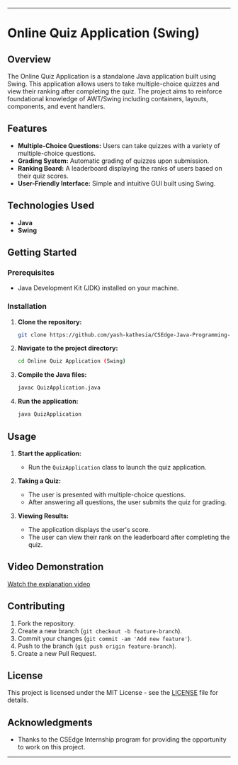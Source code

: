 
---

# Online Quiz Application (Swing)

## Overview

The Online Quiz Application is a standalone Java application built using Swing. This application allows users to take multiple-choice quizzes and view their ranking after completing the quiz. The project aims to reinforce foundational knowledge of AWT/Swing including containers, layouts, components, and event handlers.

## Features

- **Multiple-Choice Questions:** Users can take quizzes with a variety of multiple-choice questions.
- **Grading System:** Automatic grading of quizzes upon submission.
- **Ranking Board:** A leaderboard displaying the ranks of users based on their quiz scores.
- **User-Friendly Interface:** Simple and intuitive GUI built using Swing.

## Technologies Used

- **Java**
- **Swing**

## Getting Started

### Prerequisites

- Java Development Kit (JDK) installed on your machine.

### Installation

1. **Clone the repository:**

   ```bash
   git clone https://github.com/yash-kathesia/CSEdge-Java-Programming-Internship.git
   ```

2. **Navigate to the project directory:**

   ```bash
   cd Online Quiz Application (Swing)
   ```

3. **Compile the Java files:**

   ```bash
   javac QuizApplication.java
   ```

4. **Run the application:**

   ```bash
   java QuizApplication
   ```

## Usage

1. **Start the application:**
   - Run the `QuizApplication` class to launch the quiz application.

2. **Taking a Quiz:**
   - The user is presented with multiple-choice questions.
   - After answering all questions, the user submits the quiz for grading.

3. **Viewing Results:**
   - The application displays the user's score.
   - The user can view their rank on the leaderboard after completing the quiz.

## Video Demonstration

[Watch the explanation video]()

## Contributing

1. Fork the repository.
2. Create a new branch (`git checkout -b feature-branch`).
3. Commit your changes (`git commit -am 'Add new feature'`).
4. Push to the branch (`git push origin feature-branch`).
5. Create a new Pull Request.

## License

This project is licensed under the MIT License - see the [LICENSE](LICENSE) file for details.

## Acknowledgments

- Thanks to the CSEdge Internship program for providing the opportunity to work on this project.

---